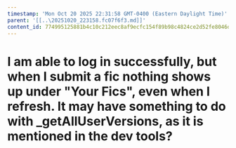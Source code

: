 ```yaml
---
timestamp: 'Mon Oct 20 2025 22:31:58 GMT-0400 (Eastern Daylight Time)'
parent: '[[..\20251020_223158.fc07f6f3.md]]'
content_id: 774995125881b4c10c212eec8af9ecfc154f89b98c4824ce2d52fe8046dafa28
---
```


# I am able to log in successfully, but when I submit a fic nothing shows up under "Your Fics", even when I refresh. It may have something to do with \_getAllUserVersions, as it is mentioned in the dev tools?
